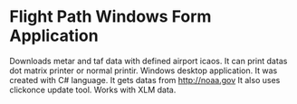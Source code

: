 # Flight Path Windows Form Application
Downloads metar and taf data with defined airport icaos. It can print datas dot matrix printer or normal printir.
Windows desktop application. It  was created with C# language.
It gets datas from http://noaa.gov
It also uses clickonce update tool.
Works with XLM data.

